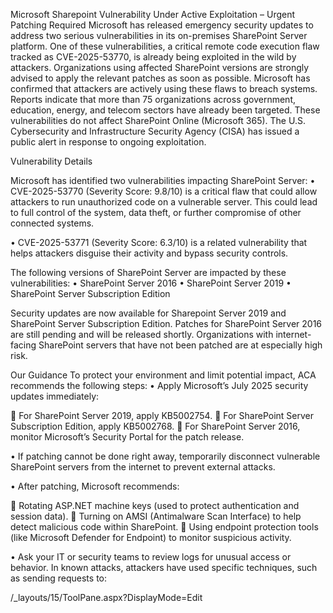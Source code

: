 Microsoft Sharepoint Vulnerability Under Active Exploitation – Urgent Patching Required
Microsoft has released emergency security updates to address two serious vulnerabilities in its on-premises SharePoint Server platform. One of these vulnerabilities, a critical remote code execution flaw tracked as CVE-2025-53770, is already being exploited in the wild by attackers. Organizations using affected SharePoint versions are strongly advised to apply the relevant patches as soon as possible.
Microsoft has confirmed that attackers are actively using these flaws to breach systems. Reports indicate that more than 75 organizations across government, education, energy, and telecom sectors have already been targeted. These vulnerabilities do not affect SharePoint Online (Microsoft 365). The U.S. Cybersecurity and Infrastructure Security Agency (CISA) has issued a public alert in response to ongoing exploitation.

Vulnerability Details

Microsoft has identified two vulnerabilities impacting SharePoint Server:
•	CVE-2025-53770 (Severity Score: 9.8/10) is a critical flaw that could allow attackers to run unauthorized code on a vulnerable server. This could lead to full control of the system, data theft, or further compromise of other connected systems.

•	CVE-2025-53771 (Severity Score: 6.3/10) is a related vulnerability that helps attackers disguise their activity and bypass security controls.

The following versions of SharePoint Server are impacted by these vulnerabilities:
•	SharePoint Server 2016
•	SharePoint Server 2019
•	SharePoint Server Subscription Edition

Security updates are now available for Sharepoint Server 2019 and SharePoint Server Subscription Edition. Patches for SharePoint Server 2016 are still pending and will be released shortly. Organizations with internet-facing SharePoint servers that have not been patched are at especially high risk.

Our Guidance
To protect your environment and limit potential impact, ACA recommends the following steps:
•	Apply Microsoft’s July 2025 security updates immediately:

	For SharePoint Server 2019, apply KB5002754.
	For SharePoint Server Subscription Edition, apply KB5002768.
	For SharePoint Server 2016, monitor Microsoft’s Security Portal for the patch release.

•	If patching cannot be done right away, temporarily disconnect vulnerable SharePoint servers from the internet to prevent external attacks.

•	After patching, Microsoft recommends:

	Rotating ASP.NET machine keys (used to protect authentication and session data).
	Turning on AMSI (Antimalware Scan Interface) to help detect malicious code within SharePoint.
	Using endpoint protection tools (like Microsoft Defender for Endpoint) to monitor suspicious activity.

•	Ask your IT or security teams to review logs for unusual access or behavior. In known attacks, attackers have used specific techniques, such as sending requests to:

/_layouts/15/ToolPane.aspx?DisplayMode=Edit
